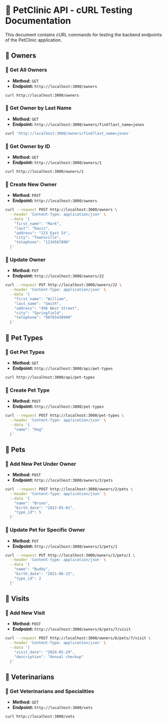 # 🧪 PetClinic API - cURL Testing Documentation

This document contains cURL commands for testing the backend endpoints of the PetClinic application.

## 📂 Owners

### 🔹 Get All Owners
- **Method:** `GET`
- **Endpoint:** `http://localhost:3000/owners`
```bash
curl http://localhost:3000/owners
```

### 🔹 Get Owner by Last Name
- **Method:** `GET`
- **Endpoint:** `http://localhost:3000/owners/find?last_name=jones`
```bash
curl 'http://localhost:3000/owners/find?last_name=jones'
```

### 🔹 Get Owner by ID
- **Method:** `GET`
- **Endpoint:** `http://localhost:3000/owners/1`
```bash
curl http://localhost:3000/owners/1
```

### 🔹 Create New Owner
- **Method:** `POST`
- **Endpoint:** `http://localhost:3000/owners`
```bash
curl --request POST http://localhost:3000/owners \
  --header 'Content-Type: application/json' \
  --data '{
    "first_name": "Mark",
    "last": "Davis",
    "address": "123 East St",
    "city": "Townsville",
    "telephone": "1234567890"
  }'
```

### 🔹 Update Owner
- **Method:** `PUT`
- **Endpoint:** `http://localhost:3000/owners/22`
```bash
curl --request PUT http://localhost:3000/owners/22 \
  --header 'Content-Type: application/json' \
  --data '{
    "first_name": "William",
    "last_name": "Smith",
    "address": "456 West Street",
    "city": "Springfield",
    "telephone": "98765438990"
  }'
```

## 📂 Pet Types

### 🔹 Get Pet Types
- **Method:** `GET`
- **Endpoint:** `http://localhost:3000/api/pet-types`
```bash
curl http://localhost:3000/api/pet-types
```

### 🔹 Create Pet Type
- **Method:** `POST`
- **Endpoint:** `http://localhost:3000/pet-types`
```bash
curl --request POST http://localhost:3000/pet-types \
  --header 'Content-Type: application/json' \
  --data '{
    "name": "Dog"
  }'
```

## 📂 Pets

### 🔹 Add New Pet Under Owner
- **Method:** `POST`
- **Endpoint:** `http://localhost:3000/owners/2/pets`
```bash
curl --request POST http://localhost:3000/owners/2/pets \
  --header 'Content-Type: application/json' \
  --data '{
    "name": "Bruno",
    "birth_date": "2022-05-01",
    "type_id": 5
  }'
```

### 🔹 Update Pet for Specific Owner
- **Method:** `PUT`
- **Endpoint:** `http://localhost:3000/owners/1/pets/1`
```bash
curl --request PUT http://localhost:3000/owners/1/pets/1 \
  --header 'Content-Type: application/json' \
  --data '{
    "name": "Buddy",
    "birth_date": "2021-06-15",
    "type_id": 2
  }'
```

## 📂 Visits

### 🔹 Add New Visit
- **Method:** `POST`
- **Endpoint:** `http://localhost:3000/owners/6/pets/7/visit`
```bash
curl --request POST http://localhost:3000/owners/6/pets/7/visit \
  --header 'Content-Type: application/json' \
  --data '{
    "visit_date": "2024-05-29",
    "description": "Annual checkup"
  }'
```

## 📂 Veterinarians

### 🔹 Get Veterinarians and Specialities
- **Method:** `GET`
- **Endpoint:** `http://localhost:3000/vets`
```bash
curl http://localhost:3000/vets
```

